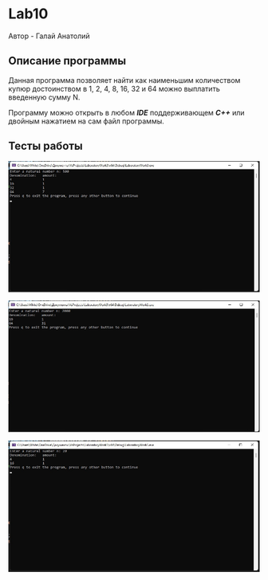 # Lab10
Автор - Галай Анатолий

## Описание программы
Данная программа позволяет найти как наименьшим количеством купюр достоинством в 1, 2, 4, 8, 16, 32 и 64 можно выплатить введенную сумму N.

Программу можно открыть в любом ***IDE*** поддерживающем ***С++*** или двойным нажатием на сам файл программы.

## Тесты работы

![Alt-текст](https://github.com/NowStrongTea/Lab10/blob/main/GVEtke7lx_w.jpg)

![Alt-текст](https://github.com/NowStrongTea/Lab10/blob/main/BuaomuHMjlk.jpg)

![Alt-текст](https://github.com/NowStrongTea/Lab10/blob/main/vldHXGgu0jY.jpg)
